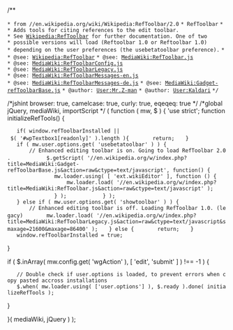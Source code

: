 /\*\*

`* from //en.wikipedia.org/wiki/Wikipedia:RefToolbar/2.0`
`* RefToolbar`
`*`
`* Adds tools for citing references to the edit toolbar.`
`* See `[`Wikipedia:RefToolbar`](https://zh.wikipedia.org/wiki/Wikipedia:RefToolbar "wikilink")` for further documentation. One of two`
`* possible versions will load (Reftoolbar 1.0 or Reftoolbar 1.0)`
`* depending on the user preferences (the usebetatoolbar preference).`
`*`
`* @see: `[`Wikipedia:RefToolbar`](https://zh.wikipedia.org/wiki/Wikipedia:RefToolbar "wikilink")
`* @see: `[`MediaWiki:RefToolbar.js`](https://zh.wikipedia.org/wiki/MediaWiki:RefToolbar.js "wikilink")
`* @see: `[`MediaWiki:RefToolbarConfig.js`](https://zh.wikipedia.org/wiki/MediaWiki:RefToolbarConfig.js "wikilink")
`* @see: `[`MediaWiki:RefToolbarLegacy.js`](https://zh.wikipedia.org/wiki/MediaWiki:RefToolbarLegacy.js "wikilink")
`* @see: `[`MediaWiki:RefToolbarMessages-en.js`](https://zh.wikipedia.org/wiki/MediaWiki:RefToolbarMessages-en.js "wikilink")
`* @see: `[`MediaWiki:RefToolbarMessages-de.js`](https://zh.wikipedia.org/wiki/MediaWiki:RefToolbarMessages-de.js "wikilink")
`* @see: `[`MediaWiki:Gadget-refToolbarBase.js`](https://zh.wikipedia.org/wiki/MediaWiki:Gadget-refToolbarBase.js "wikilink")
`* @author: `[`User:Mr.Z-man`](https://zh.wikipedia.org/wiki/User:Mr.Z-man "wikilink")
`* @author: `[`User:Kaldari`](https://zh.wikipedia.org/wiki/User:Kaldari "wikilink")
`*/`

/\*jshint browser: true, camelcase: true, curly: true, eqeqeq: true \*/ /\*global jQuery, mediaWiki, importScript \*/ ( function ( mw, $ ) { 'use strict'; function initializeRefTools() {

`   if( window.refToolbarInstalled || $( '#wpTextbox1[readonly]' ).length ){`
`       return;`
`   }`
`   if ( mw.user.options.get( 'usebetatoolbar' ) ) {`
`       // Enhanced editing toolbar is on. Going to load RefToolbar 2.0.`
`           $.getScript( '//en.wikipedia.org/w/index.php?title=MediaWiki:Gadget-refToolbarBase.js&action=raw&ctype=text/javascript', function() {`
`               mw.loader.using( [ 'ext.wikiEditor' ], function () {`
`                   mw.loader.load( '//en.wikipedia.org/w/index.php?title=MediaWiki:RefToolbar.js&action=raw&ctype=text/javascript' );`
`               } );`
`           } );`
`   } else if ( mw.user.options.get( 'showtoolbar' ) ) {`
`       // Enhanced editing toolbar is off. Loading RefToolbar 1.0. (legacy)`
`       mw.loader.load( '//en.wikipedia.org/w/index.php?title=MediaWiki:RefToolbarLegacy.js&action=raw&ctype=text/javascript&smaxage=21600&maxage=86400' );`
`   } else {`
`       return;`
`   }`
`   window.refToolbarInstalled = true;`

}

if ( $.inArray( mw.config.get( 'wgAction' ), \[ 'edit', 'submit' \] ) \!== -1 ) {

`   // Double check if user.options is loaded, to prevent errors when copy pasted accross installations`
`   $.when( mw.loader.using( ['user.options'] ), $.ready ).done( initializeRefTools );`

}

}( mediaWiki, jQuery ) );